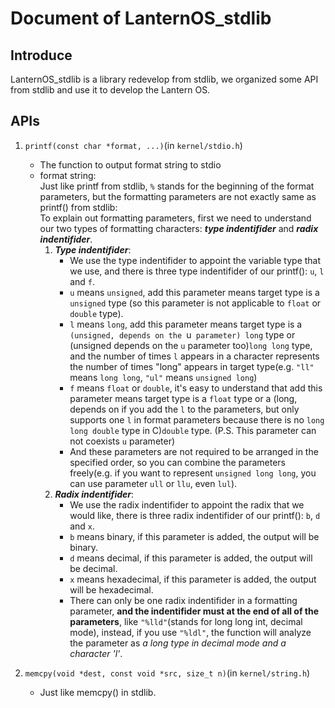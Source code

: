 # Document of LanternOS_stdlib

## Introduce
LanternOS_stdlib is a library redevelop from stdlib, we organized some API from stdlib and use it to develop the Lantern OS.

## APIs
1. `printf(const char *format, ...)`(in `kernel/stdio.h`)
    * The function to output format string to stdio
    * format string:<br>
        Just like printf from stdlib, `%` stands for the beginning of the format parameters, but the formatting parameters are not exactly same as printf() from stdlib:<br>
        To explain out formatting parameters, first we need to understand our two types of formatting characters: ***type indentifider*** and ***radix indentifider***.<br>
        1. ***Type indentifider***:<br>
            * We use the type indentifider to appoint the variable type that we use, and there is three type indentifider of our printf(): `u`, `l` and `f`.
            * `u` means `unsigned`, add this parameter means target type is a `unsigned` type (so this parameter is not applicable to `float` or `double` type).
            * `l` means `long`, add this parameter means target type is a `(unsigned, depends on the `u` parameter) long` type or (unsigned depends on the `u` parameter too)`long long` type, and the number of times `l` appears in a character represents the number of times "long" appears in target type(e.g. `"ll"` means `long long`, `"ul"` means `unsigned long`)
            * `f` means `float` or `double`, it's easy to understand that add this parameter means target type is a `float` type or a (long, depends on if you add the `l` to the parameters, but only supports one `l` in format parameters because there is no `long long double` type in C)`double` type. (P.S. This parameter can not coexists `u` parameter)
            * And these parameters are not required to be arranged in the specified order, so you can combine the parameters freely(e.g. if you want to represent `unsigned long long`, you can use parameter `ull` or `llu`, even `lul`).
        2. ***Radix indentifider***:<br>
            * We use the radix indentifider to appoint the radix that we would like, there is three radix indentifider of our printf(): `b`, `d` and `x`.
            * `b` means binary, if this parameter is added, the output will be binary.
            * `d` means decimal, if this parameter is added, the output will be decimal.
            * `x` means hexadecimal, if this parameter is added, the output will be hexadecimal.
            * There can only be one radix indentifider in a formatting parameter, **and the indentifider must at the end of all of the parameters**, like `"%lld"`(stands for long long int, decimal mode), instead, if you use `"%ldl"`, the function will analyze the parameter as *a long type in decimal mode and a character 'l'*.

2. `memcpy(void *dest, const void *src, size_t n)`(in `kernel/string.h`)
    * Just like memcpy() in stdlib.
